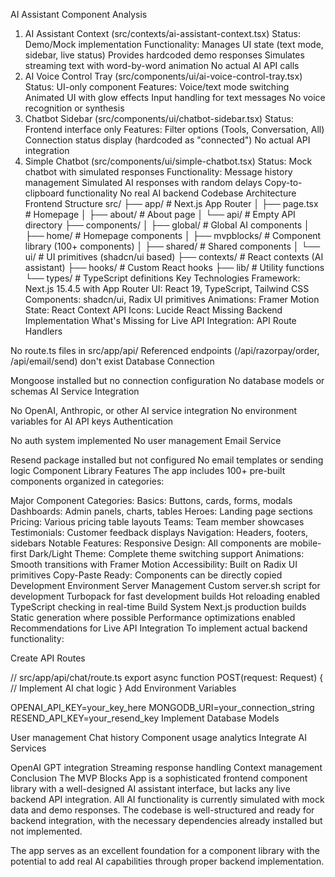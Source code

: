 AI Assistant Component Analysis
1. AI Assistant Context (src/contexts/ai-assistant-context.tsx)
Status: Demo/Mock implementation
Functionality:
Manages UI state (text mode, sidebar, live status)
Provides hardcoded demo responses
Simulates streaming text with word-by-word animation
No actual AI API calls
2. AI Voice Control Tray (src/components/ui/ai-voice-control-tray.tsx)
Status: UI-only component
Features:
Voice/text mode switching
Animated UI with glow effects
Input handling for text messages
No voice recognition or synthesis
3. Chatbot Sidebar (src/components/ui/chatbot-sidebar.tsx)
Status: Frontend interface only
Features:
Filter options (Tools, Conversation, All)
Connection status display (hardcoded as "connected")
No actual API integration
4. Simple Chatbot (src/components/ui/simple-chatbot.tsx)
Status: Mock chatbot with simulated responses
Functionality:
Message history management
Simulated AI responses with random delays
Copy-to-clipboard functionality
No real AI backend
Codebase Architecture
Frontend Structure
src/
├── app/                     # Next.js App Router
│   ├── page.tsx            # Homepage
│   ├── about/              # About page
│   └── api/                # Empty API directory
├── components/
│   ├── global/             # Global AI components
│   ├── home/               # Homepage components
│   ├── mvpblocks/          # Component library (100+ components)
│   ├── shared/             # Shared components
│   └── ui/                 # UI primitives (shadcn/ui based)
├── contexts/               # React contexts (AI assistant)
├── hooks/                  # Custom React hooks
├── lib/                    # Utility functions
└── types/                  # TypeScript definitions
Key Technologies
Framework: Next.js 15.4.5 with App Router
UI: React 19, TypeScript, Tailwind CSS
Components: shadcn/ui, Radix UI primitives
Animations: Framer Motion
State: React Context API
Icons: Lucide React
Missing Backend Implementation
What's Missing for Live API Integration:
API Route Handlers

No route.ts files in src/app/api/
Referenced endpoints (/api/razorpay/order, /api/email/send) don't exist
Database Connection

Mongoose installed but no connection configuration
No database models or schemas
AI Service Integration

No OpenAI, Anthropic, or other AI service integration
No environment variables for AI API keys
Authentication

No auth system implemented
No user management
Email Service

Resend package installed but not configured
No email templates or sending logic
Component Library Features
The app includes 100+ pre-built components organized in categories:

Major Component Categories:
Basics: Buttons, cards, forms, modals
Dashboards: Admin panels, charts, tables
Heroes: Landing page sections
Pricing: Various pricing table layouts
Teams: Team member showcases
Testimonials: Customer feedback displays
Navigation: Headers, footers, sidebars
Notable Features:
Responsive Design: All components are mobile-first
Dark/Light Theme: Complete theme switching support
Animations: Smooth transitions with Framer Motion
Accessibility: Built on Radix UI primitives
Copy-Paste Ready: Components can be directly copied
Development Environment
Server Management
Custom server.sh script for development
Turbopack for fast development builds
Hot reloading enabled
TypeScript checking in real-time
Build System
Next.js production builds
Static generation where possible
Performance optimizations enabled
Recommendations for Live API Integration
To implement actual backend functionality:

Create API Routes

// src/app/api/chat/route.ts
export async function POST(request: Request) {
  // Implement AI chat logic
}
Add Environment Variables

OPENAI_API_KEY=your_key_here
MONGODB_URI=your_connection_string
RESEND_API_KEY=your_resend_key
Implement Database Models

User management
Chat history
Component usage analytics
Integrate AI Services

OpenAI GPT integration
Streaming response handling
Context management
Conclusion
The MVP Blocks App is a sophisticated frontend component library with a well-designed AI assistant interface, but lacks any live backend API integration. All AI functionality is currently simulated with mock data and demo responses. The codebase is well-structured and ready for backend integration, with the necessary dependencies already installed but not implemented.

The app serves as an excellent foundation for a component library with the potential to add real AI capabilities through proper backend implementation.